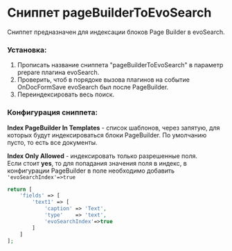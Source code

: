 # Сниппет pageBuilderToEvoSearch

Сниппет предназначен для индексации блоков Page Builder в evoSearch.

### Установка:
1. Прописать название сниппета "pageBuilderToEvoSearch" в параметр prepare плагина evoSearch.
2. Проверить, чтоб в порядоке вызова плагинов на событие OnDocFormSave evoSearch был после PageBuilder.
3. Переиндексировать весь поиск.


### Конфигурация cниппета:  
**Index PageBuilder In Templates** - список шаблонов, через запятую, для которых будут индексироваться блоки PageBuilder.
По умолчанию пусто, то есть все документы.  

**Index Only Allowed** - индексировать только разрешенные поля.   
Если стоит **yes**, то для попадания значения поля в индекс, в конфигурации PageBuilder в поле необходимо добавить ```'evoSearchIndex'=>true```  
```php
return [
    'fields' => [
        'text1' => [
            'caption' => 'Text',
            'type'    => 'text',
            'evoSearchIndex'=>true
        ]
    ]
];
```